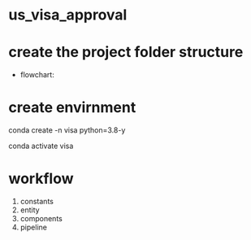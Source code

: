 # us_visa_approval

# create the project folder structure

- flowchart:

# create envirnment 
conda create -n visa python=3.8-y

conda activate visa


# workflow
1. constants
2. entity
3. components
4. pipeline


